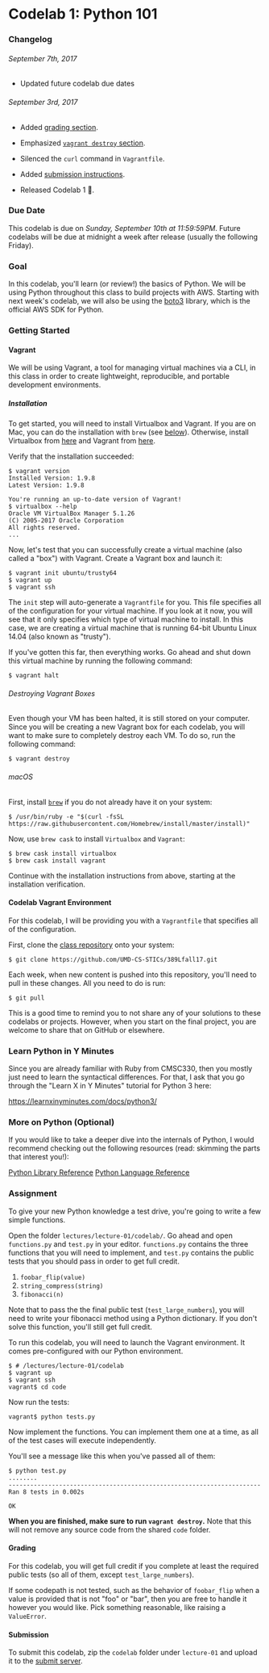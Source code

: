 # Codelab 1: Python 101

### Changelog

###### September 7th, 2017
- Updated future codelab due dates

###### September 3rd, 2017
- Added [grading section](#grading).
- Emphasized [`vagrant destroy` section](#destroying-vagrant-boxes).
- Silenced the `curl` command in `Vagrantfile`.
- Added [submission instructions](#submission).

- Released Codelab 1 🎉.

### Due Date

This codelab is due on *Sunday, September 10th at 11:59:59PM*. Future codelabs will be due at midnight a week after release (usually the following Friday).

### Goal

In this codelab, you'll learn (or review!) the basics of Python. We will be using Python throughout this class to build projects with AWS. Starting with next week's codelab, we will also be using the [boto3](https://github.com/boto/boto3) library, which is the official AWS SDK for Python.

### Getting Started

#### Vagrant

We will be using Vagrant, a tool for managing virtual machines via a CLI,  in this class in order to create lightweight, reproducible, and portable development environments.

##### Installation

To get started, you will need to install Virtualbox and Vagrant. If you are on Mac, you can do the installation with `brew` (see [below](#macos)). Otherwise, install Virtualbox from [here](https://www.virtualbox.org/wiki/Downloads) and Vagrant from [here](https://www.vagrantup.com/downloads.html).

Verify that the installation succeeded:

	$ vagrant version
	Installed Version: 1.9.8
	Latest Version: 1.9.8

	You're running an up-to-date version of Vagrant!
	$ virtualbox --help
	Oracle VM VirtualBox Manager 5.1.26
	(C) 2005-2017 Oracle Corporation
	All rights reserved.
	...

Now, let's test that you can successfully create a virtual machine (also called a "box") with Vagrant. Create a Vagrant box and launch it:

	$ vagrant init ubuntu/trusty64
	$ vagrant up
	$ vagrant ssh

The `init` step will auto-generate a `Vagrantfile` for you. This file specifies all of the configuration for your virtual machine. If you look at it now, you will see that it only specifies which type of virtual machine to install. In this case, we are creating a virtual machine that is running 64-bit Ubuntu Linux 14.04 (also known as "trusty").

If you've gotten this far, then everything works. Go ahead and shut down this virtual machine by running the following command:

	$ vagrant halt

###### Destroying Vagrant Boxes

Even though your VM has been halted, it is still stored on your computer. Since you will be creating a new Vagrant box for each codelab, you will want to make sure to completely destroy each VM. To do so, run the following command:

	$ vagrant destroy

###### macOS

First, install [`brew`](https://brew.sh/) if you do not already have it on your system:

	$ /usr/bin/ruby -e "$(curl -fsSL https://raw.githubusercontent.com/Homebrew/install/master/install)"

Now, use `brew cask` to install `Virtualbox` and `Vagrant`:

	$ brew cask install virtualbox
	$ brew cask install vagrant

Continue with the installation instructions from above, starting at the installation verification.

#### Codelab Vagrant Environment

For this codelab, I will be providing you with a `Vagrantfile` that specifies all of the configuration.

First, clone the [class repository](https://github.com/UMD-CS-STICs/389Lfall17) onto your system:

	$ git clone https://github.com/UMD-CS-STICs/389Lfall17.git

Each week, when new content is pushed into this repository, you'll need to pull in these changes. All you need to do is run:

	$ git pull

This is a good time to remind you to not share any of your solutions to these codelabs or projects. However, when you start on the final project, you are welcome to share that on GitHub or elsewhere.

### Learn Python in Y Minutes

Since you are already familiar with Ruby from CMSC330, then you mostly just need to learn the syntactical differences. For that, I ask that you go through the "Learn X in Y Minutes" tutorial for Python 3 here:

https://learnxinyminutes.com/docs/python3/

### More on Python (Optional)

If you would like to take a deeper dive into the internals of Python, I would recommend checking out the following resources (read: skimming the parts that interest you!):

[Python Library Reference](https://docs.python.org/3/library/index.html)
[Python Language Reference](https://docs.python.org/3/reference/index.html)

### Assignment

To give your new Python knowledge a test drive, you're going to write a few simple functions.

Open the folder `lectures/lecture-01/codelab/`. Go ahead and open `functions.py` and `test.py` in your editor. `functions.py` contains the three functions that you will need to implement, and `test.py` contains the public tests that you should pass in order to get full credit. 

1. `foobar_flip(value)`
2. `string_compress(string)`
3. `fibonacci(n)`

Note that to pass the the final public test (`test_large_numbers`), you will need to write your fibonacci method using a Python dictionary. If you don't solve this function, you'll still get full credit.

To run this codelab, you will need to launch the Vagrant environment. It comes pre-configured with our Python environment.

	$ # /lectures/lecture-01/codelab
	$ vagrant up
	$ vagrant ssh
	vagrant$ cd code

Now run the tests:

	vagrant$ python tests.py

Now implement the functions. You can implement them one at a time, as all of the test cases will execute independently.

You'll see a message like this when you've passed all of them:

	$ python test.py
	........
	----------------------------------------------------------------------
	Ran 8 tests in 0.002s

	OK

**When you are finished, make sure to run `vagrant destroy`.** Note that this will not remove any source code from the shared `code` folder.

#### Grading

For this codelab, you will get full credit if you complete at least the required public tests (so all of them, except `test_large_numbers`).

If some codepath is not tested, such as the behavior of `foobar_flip` when a value is provided that is not "foo" or "bar", then you are free to handle it however you would like. Pick something reasonable, like raising a `ValueError`.

#### Submission

To submit this codelab, zip the `codelab` folder under `lecture-01` and upload it to the [submit server](https://submit.cs.umd.edu/fall2017/view/course.jsp?coursePK=22).
